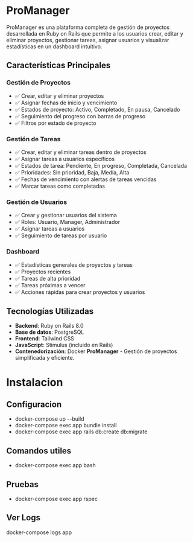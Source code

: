 # ProManager

ProManager es una plataforma completa de gestión de proyectos desarrollada en Ruby on Rails que permite a los usuarios crear, editar y eliminar proyectos, gestionar tareas, asignar usuarios y visualizar estadísticas en un dashboard intuitivo.

## Características Principales

### Gestión de Proyectos
- ✅ Crear, editar y eliminar proyectos
- ✅ Asignar fechas de inicio y vencimiento
- ✅ Estados de proyecto: Activo, Completado, En pausa, Cancelado
- ✅ Seguimiento del progreso con barras de progreso
- ✅ Filtros por estado de proyecto

### Gestión de Tareas
- ✅ Crear, editar y eliminar tareas dentro de proyectos
- ✅ Asignar tareas a usuarios específicos
- ✅ Estados de tarea: Pendiente, En progreso, Completada, Cancelada
- ✅ Prioridades: Sin prioridad, Baja, Media, Alta
- ✅ Fechas de vencimiento con alertas de tareas vencidas
- ✅ Marcar tareas como completadas

### Gestión de Usuarios
- ✅ Crear y gestionar usuarios del sistema
- ✅ Roles: Usuario, Manager, Administrador
- ✅ Asignar tareas a usuarios
- ✅ Seguimiento de tareas por usuario

### Dashboard
- ✅ Estadísticas generales de proyectos y tareas
- ✅ Proyectos recientes
- ✅ Tareas de alta prioridad
- ✅ Tareas próximas a vencer
- ✅ Acciones rápidas para crear proyectos y usuarios

## Tecnologías Utilizadas

- **Backend**: Ruby on Rails 8.0
- **Base de datos**: PostgreSQL
- **Frontend**: Tailwind CSS
- **JavaScript**: Stimulus (incluido en Rails)
- **Contenedorización**: Docker
**ProManager** - Gestión de proyectos simplificada y eficiente.


# Instalacion
## Configuracion
- docker-compose up --build
- docker-compose exec app bundle install
- docker-compose exec app rails db:create db:migrate

## Comandos utiles
- docker-compose exec app bash

## Pruebas
- docker-compose exec app rspec

## Ver Logs
docker-compose logs app